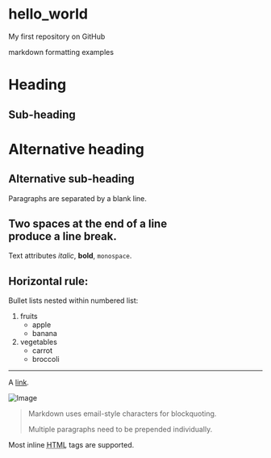 # hello_world

My first repository on GitHub

markdown formatting examples

Heading
=======

Sub-heading
-----------

# Alternative heading

## Alternative sub-heading

Paragraphs are separated 
by a blank line.

Two spaces at the end of a line  
produce a line break.
---
Text attributes _italic_, **bold**, `monospace`.

Horizontal rule:
---

Bullet lists nested within numbered list:

  1. fruits
     * apple
     * banana
  2. vegetables
     - carrot
     - broccoli
---
A [link](http://example.com).

![Image](Icon-pictures.png "icon")

> Markdown uses email-style
characters for blockquoting.
>
> Multiple paragraphs need to be prepended individually.

Most inline <abbr title="Hypertext Markup Language">HTML</abbr> tags are supported.